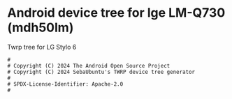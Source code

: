 # Android device tree for lge LM-Q730 (mdh50lm)

Twrp tree for LG Stylo 6

```
#
# Copyright (C) 2024 The Android Open Source Project
# Copyright (C) 2024 SebaUbuntu's TWRP device tree generator
#
# SPDX-License-Identifier: Apache-2.0
#
```
